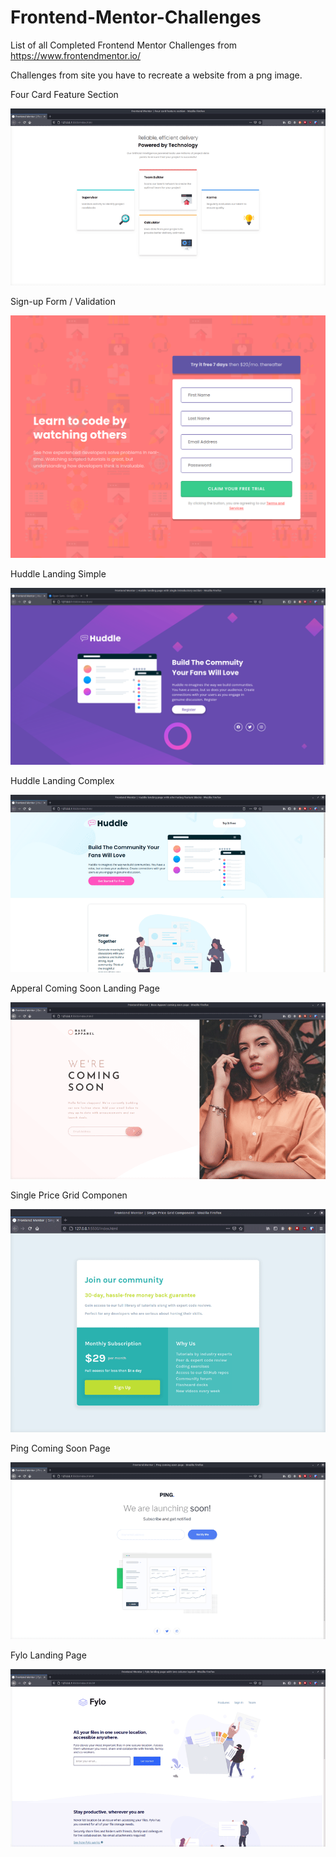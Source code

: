 # Frontend-Mentor-Challenges
List of all Completed Frontend Mentor Challenges from 
https://www.frontendmentor.io/

Challenges from site you have to recreate a website from a png image.


Four Card Feature Section 

![](https://raw.githubusercontent.com/codebyjustin/Frontend-Mentor-Challenges/master/Four%20Card%20Feature%20Section/3k8SW8ltux.gif)

Sign-up Form / Validation 

![](https://raw.githubusercontent.com/codebyjustin/Frontend-Mentor-Challenges/master/Sign-up%20Form/demo.gif)


Huddle Landing Simple

![](https://raw.githubusercontent.com/codebyjustin/Frontend-Mentor-Challenges/master/huddle-landing-page/oKa1bT7AHp.gif)

Huddle Landing Complex

![](https://raw.githubusercontent.com/codebyjustin/Frontend-Mentor-Challenges/master/Huddle%20Landing%20Page/demo.gif)

Apperal Coming Soon Landing Page

![](https://raw.githubusercontent.com/codebyjustin/Frontend-Mentor-Challenges/master/Apperal%20Coming%20Soon%20Landing%20Page/r6v3gFBBuJ.gif)

Single Price Grid Componen

![](https://raw.githubusercontent.com/codebyjustin/Frontend-Mentor-Challenges/master/Single%20Price%20Grid%20Componen/Demo.gif)

Ping Coming Soon Page

![](https://raw.githubusercontent.com/codebyjustin/Frontend-Mentor-Challenges/master/ping-coming-soon-page-/demo.gif)

Fylo Landing Page

![](https://raw.githubusercontent.com/codebyjustin/Frontend-Mentor-Challenges/master/Fylo%20Landing%20Page/demo.gif)


